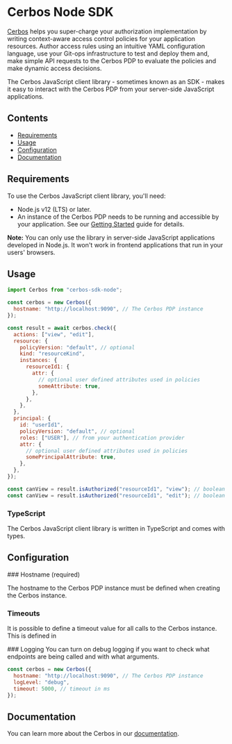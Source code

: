 # Cerbos Node SDK

[Cerbos](https://cerbos.dev) helps you super-charge your authorization implementation by writing context-aware access control policies for your application resources. Author access rules using an intuitive YAML configuration language, use your Git-ops infrastructure to test and deploy them and, make simple API requests to the Cerbos PDP to evaluate the policies and make dynamic access decisions.

The Cerbos JavaScript client library - sometimes known as an SDK - makes it easy to interact with the Cerbos PDP from your server-side JavaScript applications.

## Contents

- [Requirements](#requirements)
- [Usage](#usage)
- [Configuration](#configuration)
- [Documentation](#documentation)

## Requirements

To use the Cerbos JavaScript client library, you'll need:

- Node.js v12 (LTS) or later.
- An instance of the Cerbos PDP needs to be running and accessible by your application. See our [Getting Started](https://docs.cerbos.dev/cerbos/quickstart.html) guide for details.

**Note:** You can only use the library in server-side JavaScript applications developed in Node.js. It won't work in frontend applications that run in your users' browsers.

## Usage

```js
import Cerbos from "cerbos-sdk-node";

const cerbos = new Cerbos({
  hostname: "http://localhost:9090", // The Cerbos PDP instance
});

const result = await cerbos.check({
  actions: ["view", "edit"],
  resource: {
    policyVersion: "default", // optional
    kind: "resourceKind",
    instances: {
      resourceId1: {
        attr: {
          // optional user defined attributes used in policies
          someAttribute: true,
        },
      },
    },
  },
  principal: {
    id: "userId1",
    policyVersion: "default", // optional
    roles: ["USER"], // from your authentication provider
    attr: {
      // optional user defined attributes used in policies
      somePrincipalAttribute: true,
    },
  },
});

const canView = result.isAuthorized("resourceId1", "view"); // boolean
const canView = result.isAuthorized("resourceId1", "edit"); // boolean
```

### TypeScript

The Cerbos JavaScript client library is written in TypeScript and comes with types.

## Configuration

### Hostname (required)

The hostname to the Cerbos PDP instance must be defined when creating the Cerbos instance.

### Timeouts

It is possible to define a timeout value for all calls to the Cerbos instance. This is defined in

### Logging
You can turn on debug logging if you want to check what endpoints are being called and with what arguments.

```js
const cerbos = new Cerbos({
  hostname: "http://localhost:9090", // The Cerbos PDP instance
  logLevel: "debug",
  timeout: 5000, // timeout in ms
});
```

## Documentation

You can learn more about the Cerbos in our [documentation](https://docs.cerbos.dev).
